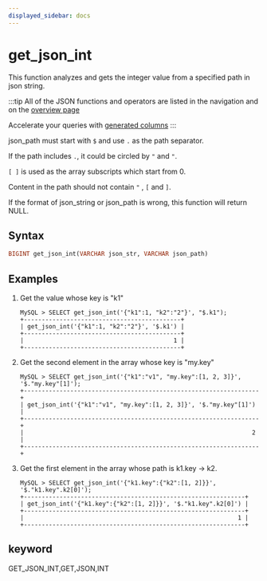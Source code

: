 ```yaml
---
displayed_sidebar: docs
---
```


# get_json_int

This function analyzes and gets the integer value from a specified path in json string.

:::tip
All of the JSON functions and operators are listed in the navigation and on the [overview page](../overview-of-json-functions-and-operators.md)

Accelerate your queries with [generated columns](../../../sql-statements/generated_columns.md)
:::

json_path must start with `$` and use `.` as the path separator.

If the path includes `.`, it could be circled by `"` and `"`.

`[ ]` is used as the array subscripts which start from 0.

Content in the path should not contain `"` , `[` and `]`.

If the format of json_string or json_path is wrong, this function will return NULL.

## Syntax

```Haskell
BIGINT get_json_int(VARCHAR json_str, VARCHAR json_path)
```

## Examples

1. Get the value whose key is "k1"

    ```Plain Text
    MySQL > SELECT get_json_int('{"k1":1, "k2":"2"}', "$.k1");
    +--------------------------------------------+
    | get_json_int('{"k1":1, "k2":"2"}', '$.k1') |
    +--------------------------------------------+
    |                                          1 |
    +--------------------------------------------+
    ```

2. Get the second element in the array whose key is "my.key"

    ```Plain Text
    MySQL > SELECT get_json_int('{"k1":"v1", "my.key":[1, 2, 3]}', '$."my.key"[1]');
    +------------------------------------------------------------------+
    | get_json_int('{"k1":"v1", "my.key":[1, 2, 3]}', '$."my.key"[1]') |
    +------------------------------------------------------------------+
    |                                                                2 |
    +------------------------------------------------------------------+
    ```

3. Get the first element in the array whose path is k1.key -> k2.

    ```Plain Text
    MySQL > SELECT get_json_int('{"k1.key":{"k2":[1, 2]}}', '$."k1.key".k2[0]');
    +--------------------------------------------------------------+
    | get_json_int('{"k1.key":{"k2":[1, 2]}}', '$."k1.key".k2[0]') |
    +--------------------------------------------------------------+
    |                                                            1 |
    +--------------------------------------------------------------+
    ```

## keyword

GET_JSON_INT,GET,JSON,INT
